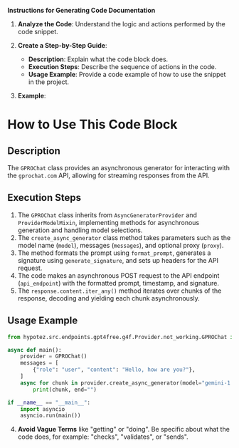 **Instructions for Generating Code Documentation**

1. **Analyze the Code**: Understand the logic and actions performed by the code snippet.

2. **Create a Step-by-Step Guide**:
    - **Description**: Explain what the code block does.
    - **Execution Steps**: Describe the sequence of actions in the code.
    - **Usage Example**: Provide a code example of how to use the snippet in the project.

3. **Example**:

How to Use This Code Block
=========================================================================================

Description
-------------------------
The `GPROChat` class provides an asynchronous generator for interacting with the `gprochat.com` API, allowing for streaming responses from the API.

Execution Steps
-------------------------
1. The `GPROChat` class inherits from `AsyncGeneratorProvider` and `ProviderModelMixin`, implementing methods for asynchronous generation and handling model selections.
2. The `create_async_generator` class method takes parameters such as the model name (`model`), messages (`messages`), and optional proxy (`proxy`).
3. The method formats the prompt using `format_prompt`, generates a signature using `generate_signature`, and sets up headers for the API request.
4. The code makes an asynchronous POST request to the API endpoint (`api_endpoint`) with the formatted prompt, timestamp, and signature.
5. The `response.content.iter_any()` method iterates over chunks of the response, decoding and yielding each chunk asynchronously.

Usage Example
-------------------------

```python
from hypotez.src.endpoints.gpt4free.g4f.Provider.not_working.GPROChat import GPROChat

async def main():
    provider = GPROChat()
    messages = [
        {"role": "user", "content": "Hello, how are you?"},
    ]
    async for chunk in provider.create_async_generator(model="gemini-1.5-pro", messages=messages):
        print(chunk, end="")

if __name__ == "__main__":
    import asyncio
    asyncio.run(main())
```

4. **Avoid Vague Terms** like "getting" or "doing". Be specific about what the code does, for example: "checks", "validates", or "sends".